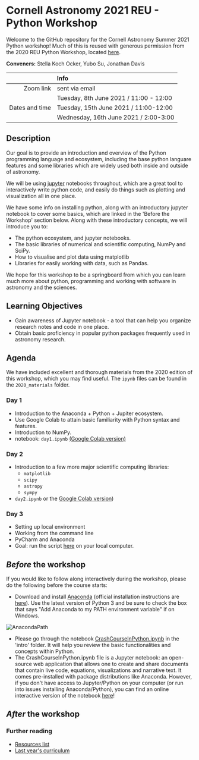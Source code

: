 # Cornell Astronomy 2021 REU - Python Workshop
Welcome to the GitHub repository for the Cornell Astronomy Summer 2021 Python
workshop! Much of this is reused with generous permission from the 2020 REU
Python Workshop, located [here](https://github.com/CUAstro-REU-Python-Workshop/2020-workshop/).

**Conveners:** Stella Koch Ocker, Yubo Su, Jonathan Davis

|    |Info|
|---:|:---|
|Zoom link|sent via email|
|               | Tuesday, 8th June 2021 / 11:00 - 12:00|
|Dates and time | Tuesday, 15th June 2021 / 11:00-12:00|
|               | Wednesday, 16th June 2021 / 2:00-3:00|


## Description

Our goal is to provide an introduction and overview of the Python programming
language and ecosystem, including the base python languare features and some
libraries which are widely used both inside and outside of astronomy.

We will be using [jupyter](https://jupyter.org/) notebooks throughout, which are
a great tool to interactively write python code, and easily do things such as
plotting and visualization all in one place.

We have some info on installing python, along with an introductory jupyter
notebook to cover some basics, which are linked in the 'Before the Workshop'
section below. Along with these introductory concepts, we will introduce you to:

- The python ecosystem, and jupyter notebooks.
- The basic libraries of numerical and scientific computing, NumPy and SciPy.
- How to visualise and plot data using matplotlib
- Libraries for easily working with data, such as Pandas.

We hope for this workshop to be a springboard from which you can learn much more
about python, programming and working with software in astronomy and the
sciences.

## Learning Objectives

- Gain awareness of Jupyter notebook - a tool that can help you organize
  research notes and code in one place.
- Obtain basic proficiency in popular python packages frequently used in
  astronomy research.

## Agenda

We have included excellent and thorough materials from the 2020 edition of this
workshop, which you may find useful. The `ipynb` files can be found in the
`2020_materials` folder.

### Day 1

- Introduction to the Anaconda + Python + Jupiter ecosystem.
- Use Google Colab to attain basic familiarity with Python syntax and features.
- Introduction to NumPy.
- notebook: `day1.ipynb` [(Google Colab version)](https://colab.research.google.com/drive/1JZdyfnAu-A7pWduS59Uo3lKpiJNGEmKV?usp=sharing)

### Day 2

- Introduction to a few more major scientific computing libraries:
    - `matplotlib`
    - `scipy`
    - `astropy`
    - `sympy`
- `day2.ipynb` or the [Google Colab
  version](https://colab.research.google.com/drive/1OlX2-L5KZxhuHjrHuKLKm1zCgHsT2iq4?usp=sharing))

### Day 3

- Setting up local environment
- Working from the command line
- PyCharm and Anaconda
- Goal: run the script [here](day3/day3_classExample.py) on your local computer.

## *Before* the workshop

If you would like to follow along interactively during the workshop, please do
the following before the course starts:

- Download and install [Anaconda](https://www.anaconda.com/download/) (official
  installation instructions are
  [here](https://docs.anaconda.com/anaconda/install/)). Use the latest version
  of Python 3 and be sure to check the box that says "Add Anaconda to my PATH
  environment variable" if on Windows.

![AnacondaPath](http://toolkit.geosci.xyz/_images/AnacondaPath.png)

- Please go through the notebook
  [CrashCourseInPython.ipynb](intro/CrashCourseInPython.ipynb) in the 'intro'
  folder. It will help you review the basic functionalities and concepts within
  Python.
- The CrashCourseInPython.ipynb file is a Jupyter notebook: an open-source web
  application that allows one to create and share documents that contain live
  code, equations, visualizations and narrative text. It comes pre-installed
  with package distributions like Anaconda. However, if you don't have access to
  Jupyter/Python on your computer (or run into issues installing
  Anaconda/Python), you can find an online interactive version of the notebook
  [here](https://colab.research.google.com/github/yubo56/2021-workshop/blob/master/intro/CrashCourseInPython.ipynb)!

## *After* the workshop


### Further reading
- [Resources list](additional_resources.md)
- [Last year's curriculum](https://github.com/yubo56/2021-workshop/tree/master/2020_materials)
